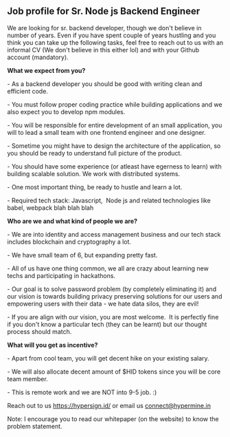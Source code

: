## Job profile for Sr. Node js Backend Engineer

We are looking for sr. backend developer, though we don't believe in number of years. Even if you have spent couple of years hustling and you think you can take up the following tasks, feel free to reach out to us with an informal CV (We don't believe in this either lol) and with your Github account (mandatory). 

**What we expect from you?**

\- As a backend developer you should be good with writing clean and efficient code.

\- You must follow proper coding practice while building applications and we also expect you to develop npm modules.

\- You will be responsible for entire development of an small application, you will to lead a small team with one frontend engineer and one designer. 

\- Sometime you might have to design the architecture of the application, so you should be ready to understand full picture of the product. 

\- You should have some experience (or atleast have egerness to learn) with building scalable solution. We work with distributed systems. 

\- One most important thing, be ready to hustle and learn a lot. 

\- Required tech stack: Javascript,  Node js and related technologies like babel, webpack blah blah blah

**Who are we and what kind of people we are?**

\- We are into identity and access management business and our tech stack includes blockchain and cryptography a lot. 

\- We have small team of 6, but expanding pretty fast.

\- All of us have one thing common, we all are crazy about learning new techs and participating in hackathons.

\- Our goal is to solve password problem (by completely eliminating it) and our vision is towards building privacy preserving solutions for our users and empowering users with their data - we hate data silos, they are evil!

\- If you are align with our vision, you are most welcome.  It is perfectly fine if you don't know a particular tech (they can be learnt) but our thought process should match. 

**What will you get as incentive?**

\- Apart from cool team, you will get decent hike on your existing salary.

\- We will also allocate decent amount of $HID tokens since you will be core team member.

\- This is remote work and we are NOT into 9-5 job. :) 

Reach out to us https://hypersign.id/ or email us connect@hypermine.in

Note: I encourage you to read our whitepaper (on the website) to know the problem statement.
